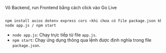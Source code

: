 Vô Backend, run Frontend bằng cách click vào Go Live 
```bash

npm install axios dotenv express cors <khi chưa có file package.json khi bạn chạy lệnh này nó sẽ tạo> / npm install  <if have file package.json>
node app.js / npm start
```


- `node app.js`: Chạy trực tiếp từ file `app.js`.
- `npm start`: Chạy ứng dụng thông qua lệnh được định nghĩa trong file `package.json`.